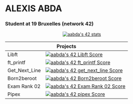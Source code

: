#   ALEXIS ABDA
### Student at 19 Bruxelles (network 42)

<p align="center"><a href="https://profile.intra.42.fr/users/aabda"><img src="https://badge42.vercel.app/api/v2/cl9385jfs00260gmzb7isbduz/stats?cursusId=21&coalitionId=53" alt="aabda's 42 stats" /></a></p>

<table>
  <thead>
      <tr>
        <th colspan="2">Projects</th>
      </tr>
  </thead>
  <tbody>
      <tr>
        <td>Libft</td>
        <td><a href="https://github.com/COUNFOUZZ/19-Libft"><img src="https://badge42.vercel.app/api/v2/cl9385jfs00260gmzb7isbduz/project/2645806" alt="aabda's 42 Libft Score" /></a></td>
      </tr>
      <tr>
        <td>ft_printf</td>
        <td><a href="https://github.com/COUNFOUZZ/19-ft_printf"><img src="https://badge42.vercel.app/api/v2/cl9385jfs00260gmzb7isbduz/project/2706432" alt="aabda's 42 ft_printf Score" /></a></td>
      </tr>
      <tr>
        <td>Get_Next_Line</td>
        <td><a href="https://github.com/COUNFOUZZ/19-Get_Next_Line"><img src="https://badge42.vercel.app/api/v2/cl9385jfs00260gmzb7isbduz/project/2717594" alt="aabda's 42 get_next_line Score" /></a></td>
      </tr>
      <tr>
        <td>Born2beroot</td>
        <td><a href="#"><img src="https://badge42.vercel.app/api/v2/cl9385jfs00260gmzb7isbduz/project/2722753" alt="aabda's 42 Born2beroot Score" /></a></td>
      </tr>
      <tr>
        <td>Exam Rank 02</td>
        <td><a href="#"><img src="https://badge42.vercel.app/api/v2/cl9385jfs00260gmzb7isbduz/project/2752026" alt="aabda's 42 Exam Rank 02 Score" /></a></td>
      </tr>
      <tr>
        <td>Pipex</td>
        <td><a href="https://github.com/COUNFOUZZ/19-Pipex"><img src="https://badge42.vercel.app/api/v2/cl9385jfs00260gmzb7isbduz/project/2812391" alt="aabda's 42 pipex Score" /></a></td>
      </tr>
  </tbody>
</table>


